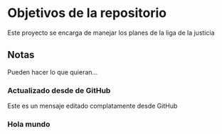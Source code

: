# Objetivos de la repositorio

Este proyecto se encarga de manejar los planes de la liga de la justicia


## Notas
Pueden hacer lo que quieran...

### Actualizado desde de GitHub
Este es un mensaje editado complatamente desde GitHub

### Hola mundo
